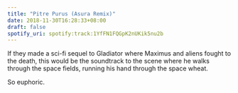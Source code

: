 ```yaml
---
title: "Pitre Purus (Asura Remix)"
date: 2018-11-30T16:28:33+08:00
draft: false
spotify_uri: spotify:track:1YfFN1FQGpK2nUKik5nu2b
---
```

If they made a sci-fi sequel to Gladiator where Maximus and aliens fought to the death, this would be the soundtrack to the scene where he walks through the space fields, running his hand through the space wheat.

So euphoric.
